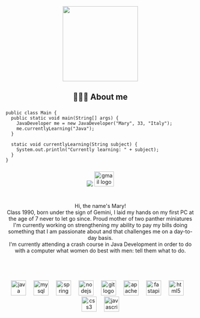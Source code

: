 <div align="center">
  <img height="200" src="https://i.ibb.co/qD6W5DD/linked-COVER.png"  />
</div>

###

<h2 align="center">👩🏻‍💻 About me</h2>

###

```
public class Main {
  public static void main(String[] args) {
    JavaDeveloper me = new JavaDeveloper("Mary", 33, "Italy");
    me.currentlyLearning("Java");
  }

  static void currentlyLearning(String subject) {
    System.out.println("Currently learning: " + subject);
  }
}
```

###

<div align="center">
  <a href="https://www.linkedin.com/in/ebanoit/"><img src="https://raw.githubusercontent.com/maurodesouza/profile-readme-generator/master/src/assets/icons/social/linkedin/default.svg"></a>
  <a href="mailto:mamilasinovic@gmail.com"><img src="https://raw.githubusercontent.com/maurodesouza/profile-readme-generator/master/src/assets/icons/social/gmail/default.svg" width="52" height="40" alt="gmail logo"  /></a>
</div>

###

<p align="center"><br>Hi, the name's Mary!<br>Class 1990, born under the sign of Gemini, I laid my hands on my first PC at the age of 7 never to let go since. Proud mother of two panther miniatures I'm currently working on strengthening my ability to pay my bills doing something that I am passionate about and that challenges me on a day-to-day basis. <br>I'm currently attending a crash course in Java Development in order to do with a computer what women do best with men: tell them what to do.</p><br><br>

###

<div align="center">
  <img src="https://skillicons.dev/icons?i=java" height="40" alt="java logo"  />
  <img width="12" />
  <img src="https://cdn.simpleicons.org/mysql/4479A1" height="40" alt="mysql logo"  />
  <img width="12" />
  <img src="https://cdn.jsdelivr.net/gh/devicons/devicon/icons/spring/spring-original.svg" height="40" alt="spring logo"  />
  <img width="12" />
  <img src="https://cdn.jsdelivr.net/gh/devicons/devicon/icons/nodejs/nodejs-original.svg" height="40" alt="nodejs logo"  />
  <img width="12" />
  <img src="https://cdn.jsdelivr.net/gh/devicons/devicon/icons/git/git-original.svg" height="40" alt="git logo"  />
  <img width="12" />
  <img src="https://cdn.simpleicons.org/apachemaven/C71A36" height="40" alt="apachemaven logo"  />
  <img width="12" />
  <img src="https://cdn.jsdelivr.net/gh/devicons/devicon/icons/fastapi/fastapi-original.svg" height="40" alt="fastapi logo"  />
  <img width="12" />
  <img src="https://cdn.jsdelivr.net/gh/devicons/devicon/icons/html5/html5-original.svg" height="40" alt="html5 logo"  />
  <img width="12" />
  <img src="https://cdn.simpleicons.org/css3/1572B6" height="40" alt="css3 logo"  />
  <img width="12" />
  <img src="https://skillicons.dev/icons?i=js" height="40" alt="javascript logo"  />
</div>

###


